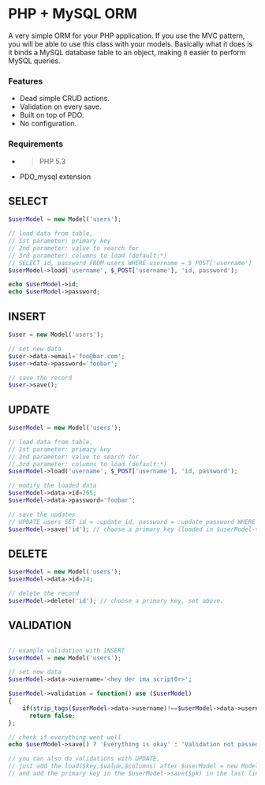PHP + MySQL ORM
=====================
A very simple ORM for your PHP application. If you use the MVC pattern, you will be able to use this class with your models. Basically what it does is it binds a MySQL database table to an object, making it easier to perform MySQL queries.

### Features ###

* Dead simple CRUD actions.
* Validation on every save.
* Built on top of PDO.
* No configuration.

### Requirements ###

* > PHP 5.3
* PDO_mysql extension

SELECT
-------------------

```php
$userModel = new Model('users');

// load data from table,
// 1st parameter: primary key
// 2nd parameter: value to search for
// 3rd parameter: columns to load (default:*)
// SELECT id, password FROM users WHERE username = $_POST['username']
$userModel->load('username', $_POST['username'], 'id, password'); 

echo $userModel->id;
echo $userModel->password;
```

INSERT
-------------------

```php
$user = new Model('users');

// set new data
$user->data->email='foo@bar.com';
$user->data->password='foobar';

// save the record
$user->save();
```

UPDATE
-------------------

```php
$userModel = new Model('users');

// load data from table,
// 1st parameter: primary key
// 2nd parameter: value to search for
// 3rd parameter: columns to load (default:*)
$userModel->load('username', $_POST['username'], 'id, password'); 

// modify the loaded data
$userModel->data->id=265;
$userModel->data->password='foobar';

// save the updates
// UPDATE users SET id = :update_id, password = :update_password WHERE id = :where_id
$userModel->save('id'); // choose a primary key (loaded in $userModel->load, 3rd parameter)
```

DELETE
-------------------

```php
$userModel = new Model('users');
$userModel->data->id=34;

// delete the record
$userModel->delete('id'); // choose a primary key, set above.
```

VALIDATION
-------------------

```php

// example validation with INSERT
$userModel = new Model('users');

// set new data
$userModel->data->username='<hey der ima script0r>';

$userModel->validation = function() use ($userModel) 
{
	if(strip_tags($userModel->data->username)!==$userModel->data->username)
	  return false;
};

// check if everything went well
echo $userModel->save() ? 'Everything is okay' : 'Validation not passed';

// you can also do validations with UPDATE, 
// just add the load($key,$value,$columns) after $userModel = new Model('users')
// and add the primary key in the $userModel->save($pk) in the last line
```

